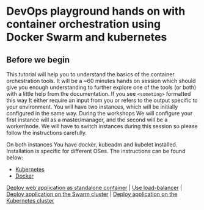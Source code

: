 # DevOps playground hands on with container orchestration using Docker Swarm and kubernetes

## Before we begin
This tutorial will help you to understand the basics of the container orchestration tools. It will be a ~60 minutes hands on session which should give you enough understanding to further explore one of the tools (or both) with a little help from the documentation. If you see ```<someting>``` formatted this way It either require an input from you or refers to the output specific to your environment. You will have two instances, which will be initially configured in the same way. During the workshops We will configure your first instance will as a master/manager, and the second will be a worker/node. We will have to switch instances during this session so please follow the instructions carefully.

On both instances You have docker, kubeadm and kubelet installed.
Installation is specific for different OSes. The instructions can be found below:
- [Kubernetes](https://kubernetes.io/docs/tasks/tools/install-kubectl/)
- [Docker](https://docs.docker.com/install/)

[Deploy web application as standalone container](doc/standalone.md) | [Use load-balancer](doc/lb.md) | [Deploy application on the Swarm cluster](doc/swarm.md) | [Deploy application on the Kubernetes cluster](doc/k8s.md)
